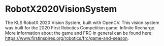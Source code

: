 # RobotX2020VisionSystem
The KLS RobotX 2020 Vision System, built with OpenCV. This vision system was built for the 2020 First Robotics Competition game: Infinite Recharge. More information about the game and FRC in general can be found here: https://www.firstinspires.org/robotics/frc/game-and-season. 
